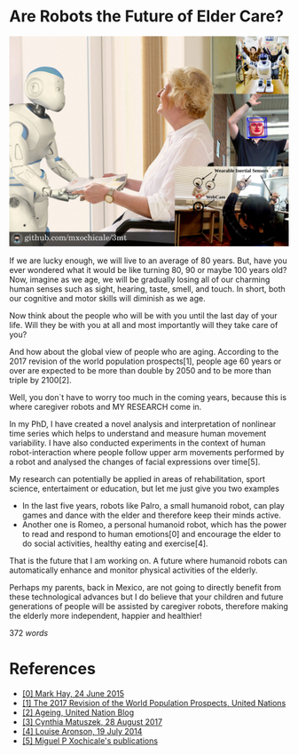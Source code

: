 # Are Robots the Future of Elder Care?

![Image](https://github.com/mxochicale/3minutesthesis/blob/master/rehearsals/images/figureFINAL.png)

If we are lucky enough, we will live to an average of 80 years.
But, have you ever wondered what it would be like turning 80, 90 or maybe 100 years old?
Now, imagine as we age, we will be gradually losing all of our
charming human senses such as sight, hearing, taste, smell, and touch.
In short, both our cognitive and motor skills will diminish as we age.

Now think about the people who will be with you until the last day of your life.
Will they be with you at all 
and most importantly will they take care of you?

And how about the global view of people who are aging.
According to the 2017 revision of the world population prospects[1], 
people age 60 years or over
are expected to be more than double by 2050 and to be more than triple by 2100[2].

Well, you don`t have to worry too much in the coming years, 
because this is where caregiver robots and MY RESEARCH come in.

In my PhD, 
I have created a novel analysis and interpretation of nonlinear time series 
which helps to understand and measure human movement variability.
I have also conducted experiments in the context of human robot-interaction 
where people follow upper arm movements performed by a robot
and analysed the changes of facial expressions over time[5].

My research can potentially be applied in areas of 
rehabilitation, sport science, entertaiment or education,
but let me just give you two examples
* In the last five years,
robots like Palro, a small humanoid robot, can play games and dance with the elder
and therefore keep their minds active.
* Another one is Romeo, a personal humanoid robot, which has the power 
to read and respond to human emotions[0] 
and encourage the elder to do social activities, healthy eating and exercise[4].

That is the future that I am working on.
A future where humanoid robots can automatically enhance and monitor physical activities of the elderly.

Perhaps my parents, back in Mexico, are not going to directly benefit 
from these technological advances 
but I do believe that 
your children and 
future generations of people 
will be assisted by caregiver robots,
therefore making the elderly more independent, happier and healthier!

372 _words_

# References
* [ [0] Mark Hay, 24 June 2015 ](https://www.good.is/articles/robots-elder-care-pepper-exoskeletons-japan)
* [ [1] The 2017 Revision of the World Population Prospects, United Nations](https://esa.un.org/unpd/wpp/Publications/Files/WPP2017_KeyFindings.pdf)
* [ [2] Ageing, United Nation Blog](http://www.un.org/en/sections/issues-depth/ageing/)
* [ [3] Cynthia Matuszek, 28 August 2017](http://uk.businessinsider.com/robot-caregivers-for-the-elderly-10-years-away-2017-8)
* [ [4] Louise Aronson, 19 July 2014](https://www.nytimes.com/2014/07/20/opinion/sunday/the-future-of-robot-caregivers.html)
* [ [5] Miguel P Xochicale's publications](https://mxochicale.github.io/publications/) 

